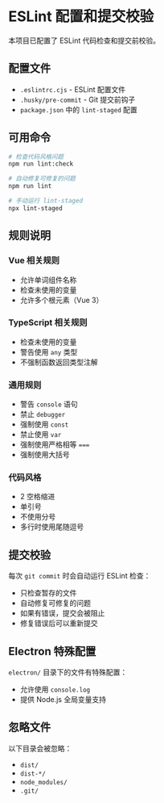 # ESLint 配置和提交校验

本项目已配置了 ESLint 代码检查和提交前校验。

## 配置文件

- `.eslintrc.cjs` - ESLint 配置文件
- `.husky/pre-commit` - Git 提交前钩子
- `package.json` 中的 `lint-staged` 配置

## 可用命令

```bash
# 检查代码风格问题
npm run lint:check

# 自动修复可修复的问题
npm run lint

# 手动运行 lint-staged
npx lint-staged
```

## 规则说明

### Vue 相关规则
- 允许单词组件名称
- 检查未使用的变量
- 允许多个根元素（Vue 3）

### TypeScript 相关规则
- 检查未使用的变量
- 警告使用 `any` 类型
- 不强制函数返回类型注解

### 通用规则
- 警告 `console` 语句
- 禁止 `debugger`
- 强制使用 `const`
- 禁止使用 `var`
- 强制使用严格相等 `===`
- 强制使用大括号

### 代码风格
- 2 空格缩进
- 单引号
- 不使用分号
- 多行时使用尾随逗号

## 提交校验

每次 `git commit` 时会自动运行 ESLint 检查：
- 只检查暂存的文件
- 自动修复可修复的问题
- 如果有错误，提交会被阻止
- 修复错误后可以重新提交

## Electron 特殊配置

`electron/` 目录下的文件有特殊配置：
- 允许使用 `console.log`
- 提供 Node.js 全局变量支持

## 忽略文件

以下目录会被忽略：
- `dist/`
- `dist-*/`
- `node_modules/`
- `.git/`

